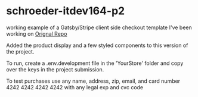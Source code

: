 # schroeder-itdev164-p2

working example of a Gatsby/Stripe client side checkout template I've been working on 
[Orignal Repo](https://github.com/erikthetechhobo/stripe-starter)

Added the product display and a few styled components to this version of the project.

To run, create a .env.development file in the 'YourStore' folder and copy over the keys in the project submission.

To test purchases use any name, address, zip, email, and card number 4242 4242 4242 4242 with any legal exp and cvc code
